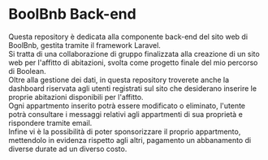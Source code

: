 # BoolBnb Back-end

Questa repository è dedicata alla componente back-end del sito web di BoolBnb, gestita tramite il framework Laravel.
<br>
Si tratta di una collaborazione di gruppo finalizzata alla creazione di un sito web per l'affitto di abitazioni, svolta come progetto finale del mio percorso di Boolean.
<br>
Oltre alla gestione dei dati, in questa repository troverete anche la dashboard riservata agli utenti registrati sul sito che desiderano inserire le proprie abitazioni disponibili per l'affitto.
<br>
Ogni appartmento inserito potrà essere modificato o eliminato, l'utente potrà consultare i messaggi relativi agli appartmenti di sua proprietà e rispondere tramite email.
<br>
Infine vi è la possibilità di poter sponsorizzare il proprio appartmento, mettendolo in evidenza rispetto agli altri, pagamento un abbanamento di diverse durate ad un diverso costo.
